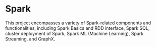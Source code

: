 # Spark
This project encompasses a variety of Spark-related components and functionalities, including Spark Basics and RDD interface, Spark SQL, cluster deployment of Spark, Spark ML (Machine Learning), Spark Streaming, and GraphX.
